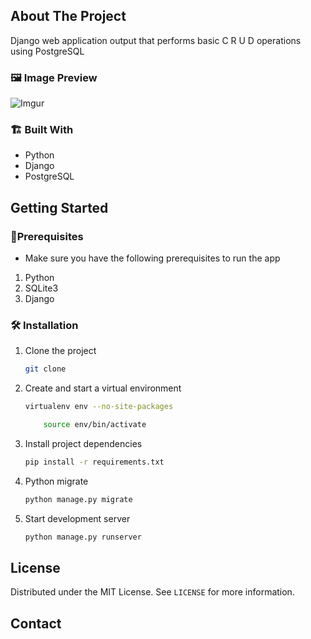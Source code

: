 <!-- ABOUT THE PROJECT -->

## About The Project

<!-- [![Product Name Screen Shot][product-screenshot]](https://example.com) -->

Django web application output that performs basic C R U D operations using PostgreSQL
### 🖼️ Image Preview

![Imgur](https://i.imgur.com/rEy6yIL.png)

### 🏗️ Built With

-   Python
-   Django
-   PostgreSQL

<!-- GETTING STARTED -->

## Getting Started

<!-- This is an example of how you may give instructions on setting up your project locally.
To get a local copy up and running follow these simple example steps. -->

### 📝️Prerequisites

<!-- This is an example of how to list things you need to use the software and how to install them. -->

-   Make sure you have the following prerequisites to run the app

1. Python
2. SQLite3
3. Django

### 🛠️ Installation

1. Clone the project
    ```sh
    git clone
    ```
2. Create and start a virtual environment

    ```sh
    virtualenv env --no-site-packages

    	source env/bin/activate
    ```

3. Install project dependencies
    ```sh
    pip install -r requirements.txt
    ```
4. Python migrate
    ```sh
    python manage.py migrate
    ```
5. Start development server
    ```sh
    python manage.py runserver
    ```

<!-- LICENSE -->

## License

Distributed under the MIT License. See `LICENSE` for more information.

<!-- CONTACT -->

## Contact

<!-- Your Name - [@your_twitter](https://twitter.com/your_username) - email@example.com -->

<!-- Project Link: [https://github.com/your_username/repo_name](https://github.com/your_username/repo_name) -->

